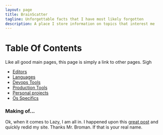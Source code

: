 ```yaml
---
layout: page
title: BrainScatter
tagline: Unforgettable facts that I have most likely forgotten
description: A place I store information on topics that interest me
---
```


# Table Of Contents

Like all good main pages, this page is simply a link to other pages. Sigh

* [Editors](pags/editors.md)
* [Languages](pages/languages.html)
* [Devops Tools](pages/devops.html)
* [Production Tools](pages/production_tools.html)
* [Personal projects](pages/personal_projects.html)
* [Os Specifics](pages/os_specifics.html)


### Making of...

Ok, when it comes to Lazy, I am all in. I happened upon this [great post](https://kbroman.org/simple_site/) and quickly redid my site. Thanks Mr. Broman. If that is your real name.
